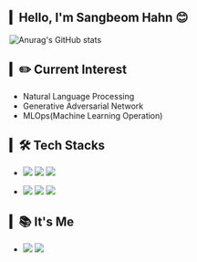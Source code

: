 ## ▎Hello, I'm Sangbeom Hahn 😊

![Anurag's GitHub stats](https://github-readme-stats-sand-six-91.vercel.app/api?username=SangBeom-Hahn&show_icons=true&count_private=true&line_height=24&theme=material-palenight&hide=stars)

## ▎✏️ Current Interest
- Natural Language Processing
- Generative Adversarial Network
- MLOps(Machine Learning Operation)

## ▎🛠 Tech Stacks
- <span><img src="https://img.shields.io/badge/Python-3776AB?style=flat&logo=Python&logoColor=white"/></span>
<span><img src="https://img.shields.io/badge/Tensorflow-FF6F00?style=flat&logo=Tensorflow&logoColor=white"/></span>
<span><img src="https://img.shields.io/badge/Java-007396?style=flat-square&logo=Java&logoColor=white"/></span>

- <span><img src="https://img.shields.io/badge/Docker-2496ED?style=flat&logo=dockert&logoColor=white"/></span>
<span><img src="https://img.shields.io/badge/Jira-0052cc?style=flat&logo=jira&logoColor=white"/></span> 
<span><img src="https://img.shields.io/badge/Git-f05032?style=flat&logo=git&logoColor=white"/></span>

<!--
- Back-end : 
<span><img src="https://img.shields.io/badge/Pandas-150458?style=flat&logo=Pandas&logoColor=white"/></span>
<span><img src="https://img.shields.io/badge/Numpy-013243?style=flat&logo=Numpy&logoColor=white"/></span>

- Front-end : <span><img src="https://img.shields.io/badge/HTML-e34f26?style=flat&logo=html5&logoColor=white"/></span>
<span><img src="https://img.shields.io/badge/CSS-1572b6?style=flat&logo=css3&logoColor=white"/></span>
<span><img src="https://img.shields.io/badge/JavaScript-F7DF1E?style=flat&logo=JavaScript&logoColor=white"/></span><br/>



- Database : <span><img src="https://img.shields.io/badge/MySQL-4479A1?style=flat&logo=MySQL&logoColor=white"/></span>
<span><img src="https://img.shields.io/badge/MongoDB-47A248?style=flat&logo=MongoDB&logoColor=white"/></span><br/>


- Communication : <span><img src="https://img.shields.io/badge/Jira-0052cc?style=flat&logo=jira&logoColor=white"/></span>
<span><img src="https://img.shields.io/badge/Jenkins-D24939?style=flat&logo=Jenkins&logoColor=white"/></span><br/>
- Version Control : 
<span><img src="https://img.shields.io/badge/GitHub-181717?style=flat&logo=github&logoColor=white"/></span>
 <span><img src="https://img.shields.io/badge/GitLab-FCA121?style=flat&logo=GitLab&logoColor=white"/></span>

- Engineering : <span><img src="https://img.shields.io/badge/Docker-2496ED?style=flat&logo=Dockert&logoColor=white"/></span>
-->


## ▎📚 It's Me
- <a href="https://hsb422.tistory.com/"><img src="https://img.shields.io/badge/Tistory-000000?style=flat-square&logo=Tistory&logoColor=white"/></a>
<a href="mailto:hsb990917@gmail.com"> <img src="https://img.shields.io/badge/Gmail-d14836?style=flat-square&logo=Gmail&logoColor=white&link=mailto:hsb990917@gmail.com"/></a>

<!--
<a href="https://instagram.com/nayeongold"><img src="https://img.shields.io/badge/Instagram-E4405F?style=flat-square&logo=Instagram&logoColor=white"/></a>
-->
<!--
## ▎🧑‍💻 Portfolio Notion
- ### https://fine-quotation-3da.notion.site/e3d1966d2a604fc4b2536885a73f8bae
-->
